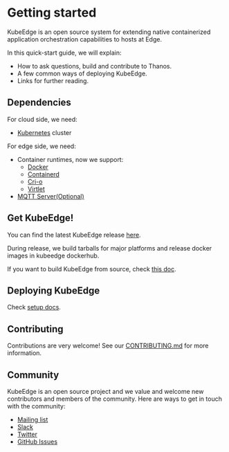 # Getting started

KubeEdge is an open source system for extending native containerized application orchestration capabilities to hosts at Edge.

In this quick-start guide, we will explain:

- How to ask questions, build and contribute to Thanos.
- A few common ways of deploying KubeEdge.
- Links for further reading.

## Dependencies

For cloud side, we need:

- [Kubernetes](https://kubernetes.io) cluster

For edge side, we need:

- Container runtimes, now we support:
  - [Docker](https://www.docker.com)
  - [Containerd](https://github.com/containerd/containerd)
  - [Cri-o](https://cri-o.io)
  - [Virtlet](https://docs.virtlet.cloud)
- [MQTT Server(Optional)](https://mosquitto.org)

## Get KubeEdge!

You can find the latest KubeEdge release [here](https://github.com/kubeedge/kubeedge/releases).

During release, we build tarballs for major platforms and release docker images in kubeedge dockerhub.

If you want to build KubeEdge from source, check [this doc](setup/build.md).

## Deploying KubeEdge

Check [setup docs](setup/index.md).

## Contributing

Contributions are very welcome! See our [CONTRIBUTING.md](contributing/contribute.md) for more information.

## Community

KubeEdge is an open source project and we value and welcome new contributors and members
of the community. Here are ways to get in touch with the community:

- [Mailing list](https://groups.google.com/forum/#!forum/kubeedge)
- [Slack](https://join.slack.com/t/kubeedge/shared_invite/enQtNjc0MTg2NTg2MTk0LWJmOTBmOGRkZWNhMTVkNGU1ZjkwNDY4MTY4YTAwNDAyMjRkMjdlMjIzYmMxODY1NGZjYzc4MWM5YmIxZjU1ZDI)
- [Twitter](https://twitter.com/kubeedge)
- [GitHub Issues](https://github.com/kubeedge/kubeedge/issues)
